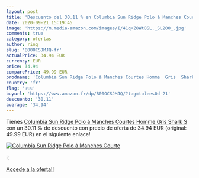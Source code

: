```yaml
---
layout: post
title: 'Descuento del 30.11 % en Columbia Sun Ridge Polo à Manches Courte'
date: 2020-09-21 15:19:45
image: 'https://m.media-amazon.com/images/I/41q+Z8WtBSL._SL200_.jpg'
comments: true
category: ofertas
author: ring
slug: 'B00OCSJMJQ-fr'
actualPrice: 34.94 EUR
currency: EUR
price: 34.94
comparePrice: 49.99 EUR
prodname: 'Columbia Sun Ridge Polo à Manches Courtes Homme  Gris  Shark   S'
country: 'fr'
flag: '🇫🇷'
buyurl: 'https://www.amazon.fr/dp/B00OCSJMJQ/?tag=tolees0d-21'
descuento: '30.11'
average: '34.94'
---
```


Tienes [Columbia Sun Ridge Polo à Manches Courtes Homme  Gris  Shark   S](https://www.amazon.fr/dp/B00OCSJMJQ/?tag=tolees0d-21) con un 30.11 % de descuento con precio de oferta de 34.94 EUR (original: 49.99 EUR) en el siguiente enlace!

[![Columbia Sun Ridge Polo à Manches Courte](https://m.media-amazon.com/images/I/41q+Z8WtBSL._SL200_.jpg)](https://www.amazon.fr/dp/B00OCSJMJQ/?tag=tolees0d-21)

ℹ️:


[Accede a la oferta!!](https://www.amazon.fr/dp/B00OCSJMJQ/?tag=tolees0d-21)
